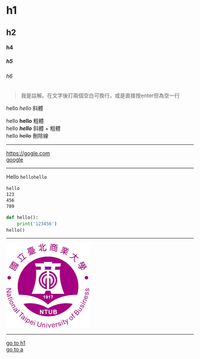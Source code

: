 # h1 
## h2
#### h4
##### h5
###### h6

> 我是註解。在文字後打兩個空白可換行，或是直接按enter但為空一行

hello *hello* 斜體 

hello **hello** 粗體  
hello ***hello*** 斜體 + 粗體  
hello ~~hello~~ 刪除線  

---

<https://gogle.com>  
[google](https://gogle.com)  

---

Hello `hellohello`

```
hello  
123  
456  
789  
```

```python
def hello():
    print('123456')
hello()
```
---
![](./ntub.png)

---
[go to h1](#h1)  
[go to a](./a.md)  


